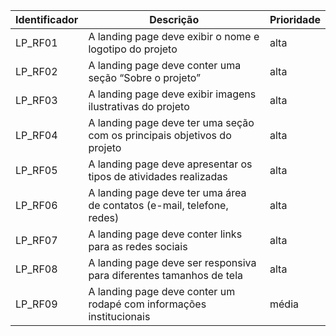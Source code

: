 | Identificador | Descrição                                                                 | Prioridade |
|---------------|---------------------------------------------------------------------------|------------|
| LP_RF01       | A landing page deve exibir o nome e logotipo do projeto                   | alta       |
| LP_RF02       | A landing page deve conter uma seção “Sobre o projeto”                    | alta       |
| LP_RF03       | A landing page deve exibir imagens ilustrativas do projeto                | alta       |
| LP_RF04       | A landing page deve ter uma seção com os principais objetivos do projeto  | alta       |
| LP_RF05       | A landing page deve apresentar os tipos de atividades realizadas          | alta       |
| LP_RF06       | A landing page deve ter uma área de contatos (e-mail, telefone, redes)    | alta       |
| LP_RF07       | A landing page deve conter links para as redes sociais                    | alta       |
| LP_RF08       | A landing page deve ser responsiva para diferentes tamanhos de tela       | alta       |
| LP_RF09       | A landing page deve conter um rodapé com informações institucionais       | média      |
